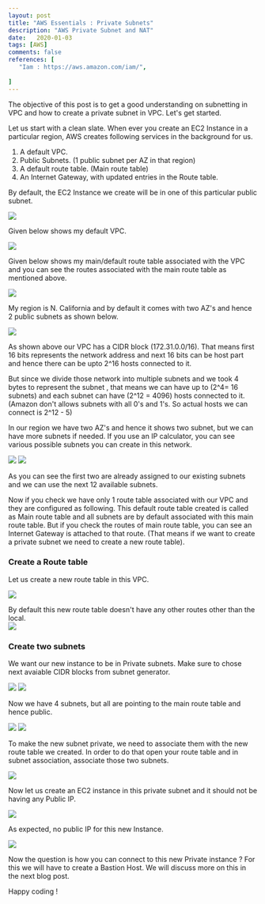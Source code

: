 ```yaml
---
layout: post
title: "AWS Essentials : Private Subnets"
description: "AWS Private Subnet and NAT"
date:   2020-01-03
tags: [AWS]
comments: false
references: [
   "Iam : https://aws.amazon.com/iam/",
   
]
---  
```


The objective of this post is to get a good understanding on subnetting in VPC and how to create a private subnet in VPC. Let's get started. 

Let us start with a clean slate. When ever you create an EC2 Instance in a particular region, AWS creates following services in the background for us. 

1. A default VPC.
2. Public Subnets. (1 public subnet per AZ in that region)
3. A default route table. (Main route table)
4. An Internet Gateway, with updated entries in the Route table.
   
By default, the EC2 Instance we create will be in one of this particular public subnet.   

<img src="../../images/2020-11-16-15-35-33.png" class="img-responsive"/>

Given below shows my default VPC.  

<img src="../../images/2020-11-16-15-41-39.png" class="img-responsive"/>

Given below shows my main/default route table associated with the VPC and you can see the routes associated with the main route table as mentioned above.

<img src="../../images//2020-11-16-15-38-45.png" class="img-responsive"/>

My region is N. California and by default it comes with two AZ's and hence 2 public subnets as shown below.   

<img src="../../images//2020-11-16-15-49-24.png" class="img-responsive"/>


As shown above our VPC has a CIDR block (172.31.0.0/16). That means first 16 bits represents the network address and next 16 bits can be host part and hence there can be upto 2^16 hosts connected to it. 

 But since we divide those network into multiple subnets and we took 4 bytes to represent the subnet , that means we can have up to (2^4= 16 subnets) and each subnet can have (2^12 = 4096) hosts connected to it.  (Amazon don't allows subnets with all 0's and 1's. So actual hosts we can connect is 2^12 - 5)

In our region we have two AZ's and hence it shows two subnet, but we can have more subnets if needed.  If you use an IP calculator, you can see various possible subnets you can create in this network.  

<img src="../../images//2020-11-16-16-23-31.png" class="img-responsive"/>

<img src="../../images//2020-11-16-16-24-32.png" class="img-responsive"/>

As you can see the first two are already assigned to our existing subnets and we can use the next 12 available subnets.

Now if you check we have only 1 route table associated with our VPC and they are configured as following.  This default route table created is called as Main route table and all subnets are by default associated with this main route table.  But if you check the routes of main route table, you can see an Internet Gateway is attached to that route. (That means if we want to create a private subnet we need to create a new route table).  

### Create a Route table  
Let us create a new route table in this VPC.  

<img src="../../images/2020-11-17-09-25-40.png" class="img-responsive"/>

By default this new route table doesn't have any other routes other than the local.  
<img src="../../images/2020-11-17-09-28-22.png" class="img-responsive"/>

### Create two subnets   

We want our new instance to be in Private subnets. Make sure to chose next avaiable CIDR blocks from subnet generator.

<img src="../../images/2020-11-17-09-29-34.png" class="img-responsive"/>

<img src="../../images/2020-11-17-09-31-20.png" class="img-responsive"/>

Now we have 4 subnets, but all are pointing to the main route table and hence public.  

<img src="../../images/2020-11-17-09-32-23.png" class="img-responsive"/>  

<img src="../../images/2020-11-17-09-33-31.png" class="img-responsive"/>  


To make the new subnet private, we need to associate them with the new route table we created.  In order to do that open your route table and in subnet association, associate those two subnets.  

<img src="../../images/2020-11-17-09-34-42.png" class="img-responsive"/>  

Now let us create an EC2 instance in this private subnet and it should not be having any Public IP.  

<img src="../../images/2020-11-17-09-36-41.png" class="img-responsive"/>  

As expected, no public IP for this new Instance.  

<img src="../../images/2020-11-17-09-37-42.png" class="img-responsive"/>  

Now the question is how you can connect to this new Private instance ? For this we will have to create a Bastion Host. We will discuss more on this in the next blog post. 

Happy coding !
